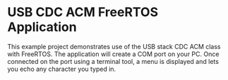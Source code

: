 # USB CDC ACM FreeRTOS Application
This example project demonstrates use of the USB stack CDC ACM class with FreeRTOS.
The application will create a COM port on your PC. 
Once connected on the port using a terminal tool, a menu is displayed and lets you echo any character you typed in.
  